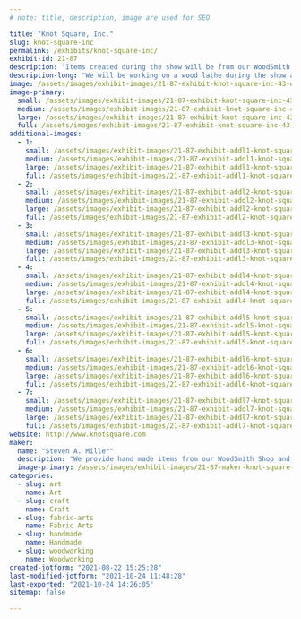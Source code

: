 ```yaml
---
# note: title, description, image are used for SEO

title: "Knot Square, Inc."
slug: knot-square-inc
permalink: /exhibits/knot-square-inc/
exhibit-id: 21-87
description: "Items created during the show will be from our WoodSmith Shop and Crochette Corner. "
description-long: "We will be working on a wood lathe during the show as well as demonstrating crochetting techniques. We will be making any number of things on the lathe, such as donut cutters (with recipes available), candle holders and bowls. Crochetting will include small animals and crochetted washcloths. "
image: /assets/images/exhibit-images/21-87-exhibit-knot-square-inc-43-old-booth-9720-large.jpg
image-primary: 
  small: /assets/images/exhibit-images/21-87-exhibit-knot-square-inc-43-old-booth-9720-small.jpg
  medium: /assets/images/exhibit-images/21-87-exhibit-knot-square-inc-43-old-booth-9720-medium.jpg
  large: /assets/images/exhibit-images/21-87-exhibit-knot-square-inc-43-old-booth-9720-large.jpg
  full: /assets/images/exhibit-images/21-87-exhibit-knot-square-inc-43-old-booth-9720-full.jpg
additional-images: 
  - 1:
    small: /assets/images/exhibit-images/21-87-exhibit-addl1-knot-square-inc-20190907-113819-small.jpg
    medium: /assets/images/exhibit-images/21-87-exhibit-addl1-knot-square-inc-20190907-113819-medium.jpg
    large: /assets/images/exhibit-images/21-87-exhibit-addl1-knot-square-inc-20190907-113819-large.jpg
    full: /assets/images/exhibit-images/21-87-exhibit-addl1-knot-square-inc-20190907-113819-full.jpg
  - 2:
    small: /assets/images/exhibit-images/21-87-exhibit-addl2-knot-square-inc-20190914-171646-small.jpg
    medium: /assets/images/exhibit-images/21-87-exhibit-addl2-knot-square-inc-20190914-171646-medium.jpg
    large: /assets/images/exhibit-images/21-87-exhibit-addl2-knot-square-inc-20190914-171646-large.jpg
    full: /assets/images/exhibit-images/21-87-exhibit-addl2-knot-square-inc-20190914-171646-full.jpg
  - 3:
    small: /assets/images/exhibit-images/21-87-exhibit-addl3-knot-square-inc-20190914-171726-small.jpg
    medium: /assets/images/exhibit-images/21-87-exhibit-addl3-knot-square-inc-20190914-171726-medium.jpg
    large: /assets/images/exhibit-images/21-87-exhibit-addl3-knot-square-inc-20190914-171726-large.jpg
    full: /assets/images/exhibit-images/21-87-exhibit-addl3-knot-square-inc-20190914-171726-full.jpg
  - 4:
    small: /assets/images/exhibit-images/21-87-exhibit-addl4-knot-square-inc-20190914-171943-small.jpg
    medium: /assets/images/exhibit-images/21-87-exhibit-addl4-knot-square-inc-20190914-171943-medium.jpg
    large: /assets/images/exhibit-images/21-87-exhibit-addl4-knot-square-inc-20190914-171943-large.jpg
    full: /assets/images/exhibit-images/21-87-exhibit-addl4-knot-square-inc-20190914-171943-full.jpg
  - 5:
    small: /assets/images/exhibit-images/21-87-exhibit-addl5-knot-square-inc-20191110-114908-small.jpg
    medium: /assets/images/exhibit-images/21-87-exhibit-addl5-knot-square-inc-20191110-114908-medium.jpg
    large: /assets/images/exhibit-images/21-87-exhibit-addl5-knot-square-inc-20191110-114908-large.jpg
    full: /assets/images/exhibit-images/21-87-exhibit-addl5-knot-square-inc-20191110-114908-full.jpg
  - 6:
    small: /assets/images/exhibit-images/21-87-exhibit-addl6-knot-square-inc-20191110-114908-3317-small.jpg
    medium: /assets/images/exhibit-images/21-87-exhibit-addl6-knot-square-inc-20191110-114908-3317-medium.jpg
    large: /assets/images/exhibit-images/21-87-exhibit-addl6-knot-square-inc-20191110-114908-3317-large.jpg
    full: /assets/images/exhibit-images/21-87-exhibit-addl6-knot-square-inc-20191110-114908-3317-full.jpg
  - 7:
    small: /assets/images/exhibit-images/21-87-exhibit-addl7-knot-square-inc-20191110-114920-small.jpg
    medium: /assets/images/exhibit-images/21-87-exhibit-addl7-knot-square-inc-20191110-114920-medium.jpg
    large: /assets/images/exhibit-images/21-87-exhibit-addl7-knot-square-inc-20191110-114920-large.jpg
    full: /assets/images/exhibit-images/21-87-exhibit-addl7-knot-square-inc-20191110-114920-full.jpg
website: http://www.knotsquare.com
maker: 
  name: "Steven A. Miller"
  description: "We provide hand made items from our WoodSmith Shop and Crochette Corner that are fantastic gifts and unique home items. We also can make items to order. We will be demonstrating items we make on the lathe and by hand crochetting. "
  image-primary: /assets/images/exhibit-images/21-87-maker-knot-square-inc-old-booth-medium.jpg
categories: 
  - slug: art
    name: Art
  - slug: craft
    name: Craft
  - slug: fabric-arts
    name: Fabric Arts
  - slug: handmade
    name: Handmade
  - slug: woodworking
    name: Woodworking
created-jotform: "2021-08-22 15:25:28"
last-modified-jotform: "2021-10-24 11:48:28"
last-exported: "2021-10-24 14:26:05"
sitemap: false

---
```

